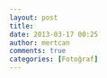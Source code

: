 ```yaml
---
layout: post
title: 
date: 2013-03-17 00:25
author: mertcan
comments: true
categories: [Fotoğraf]
---
```

&nbsp;
<div class="separator" style="clear: both; text-align: center;"><a style="margin-left: 1em; margin-right: 1em;" href="http://www.mertcanekren.com/blog/wp-content/uploads/2013/03/blogger-image-1382141729.jpg"><img src="http://www.mertcanekren.com/blog/wp-content/uploads/2013/03/blogger-image-1382141729.jpg" alt="" border="0" /></a></div>
&nbsp;
<div class="separator" style="clear: both; text-align: center;"><a style="margin-left: 1em; margin-right: 1em;" href="http://www.mertcanekren.com/blog/wp-content/uploads/2013/03/blogger-image-612006551.jpg"><img src="http://www.mertcanekren.com/blog/wp-content/uploads/2013/03/blogger-image-612006551.jpg" alt="" border="0" /></a></div>
&nbsp;
<div class="separator" style="clear: both; text-align: center;"><a style="margin-left: 1em; margin-right: 1em;" href="http://www.mertcanekren.com/blog/wp-content/uploads/2013/03/blogger-image-757229100.jpg"><img src="http://www.mertcanekren.com/blog/wp-content/uploads/2013/03/blogger-image-757229100.jpg" alt="" border="0" /></a></div>
&nbsp;
<div class="separator" style="clear: both; text-align: center;"><a style="margin-left: 1em; margin-right: 1em;" href="http://www.mertcanekren.com/blog/wp-content/uploads/2013/03/blogger-image-362584084.jpg"><img src="http://www.mertcanekren.com/blog/wp-content/uploads/2013/03/blogger-image-362584084.jpg" alt="" border="0" /></a></div>

